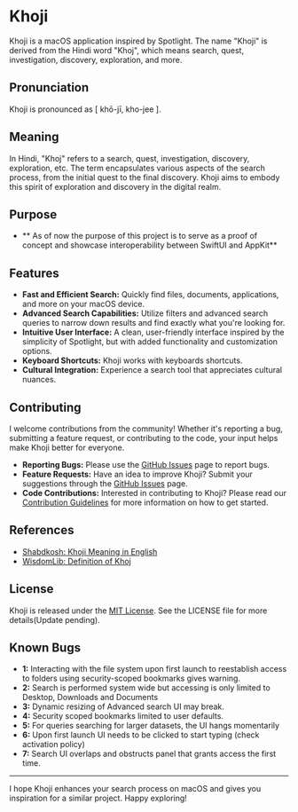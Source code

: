 # Khoji

Khoji is a macOS application inspired by Spotlight. The name "Khoji" is derived from the Hindi word "Khoj", which means search, quest, investigation, discovery, exploration, and more.

## Pronunciation

Khoji is pronounced as [ khō-jī, kho-jee ].

## Meaning

In Hindi, "Khoj" refers to a search, quest, investigation, discovery, exploration, etc. The term encapsulates various aspects of the search process, from the initial quest to the final discovery. Khoji aims to embody this spirit of exploration and discovery in the digital realm.

## Purpose
- ** As of now the purpose of this project is to serve as a proof of concept and showcase interoperability between SwiftUI and AppKit**


## Features

- **Fast and Efficient Search:** Quickly find files, documents, applications, and more on your macOS device.
- **Advanced Search Capabilities:** Utilize filters and advanced search queries to narrow down results and find exactly what you're looking for.
- **Intuitive User Interface:** A clean, user-friendly interface inspired by the simplicity of Spotlight, but with added functionality and customization options.
- **Keyboard Shortcuts:** Khoji works with keyboards shortcuts.
- **Cultural Integration:** Experience a search tool that appreciates cultural nuances.

## Contributing

I welcome contributions from the community! Whether it's reporting a bug, submitting a feature request, or contributing to the code, your input helps make Khoji better for everyone.

- **Reporting Bugs:** Please use the [GitHub Issues](https://github.com/MF-Satti/Khoji/issues) page to report bugs.
- **Feature Requests:** Have an idea to improve Khoji? Submit your suggestions through the [GitHub Issues](https://github.com/MF-Satti/Khoji/issues) page.
- **Code Contributions:** Interested in contributing to Khoji? Please read our [Contribution Guidelines](#) for more information on how to get started.

## References

- [Shabdkosh: Khoji Meaning in English](https://www.shabdkosh.com/dictionary/hindi-english/khoji/khoji-meaning-in-english)
- [WisdomLib: Definition of Khoj](https://www.wisdomlib.org/definition/khoj)

## License

Khoji is released under the [MIT License](https://github.com/MF-Satti/Khoji/License). See the LICENSE file for more details(Update pending).

## Known Bugs

- **1:** Interacting with the file system upon first launch to reestablish access to folders using security-scoped bookmarks gives warning.
- **2:** Search is performed system wide but accessing is only limited to Desktop, Downloads and Documents
- **3:** Dynamic resizing of Advanced search UI may break.
- **4:** Security scoped bookmarks limited to user defaults.
- **5:** For queries searching for larger datasets, the UI hangs momentarily 
- **6:** Upon first launch UI needs to be clicked to start typing (check activation policy)
- **7:** Search UI overlaps and obstructs panel that grants access the first time.

---

I hope Khoji enhances your search process on macOS and gives you inspiration for a similar project. Happy exploring!
